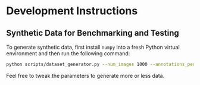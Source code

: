 # Development Instructions

## Synthetic Data for Benchmarking and Testing

To generate synthetic data, first install `numpy` into a fresh Python virtual environment and then run the following command:

```sh
python scripts/dataset_generator.py --num_images 1000 --annotations_per_image 10 --output_dir ./assets
```

Feel free to tweak the parameters to generate more or less data.
